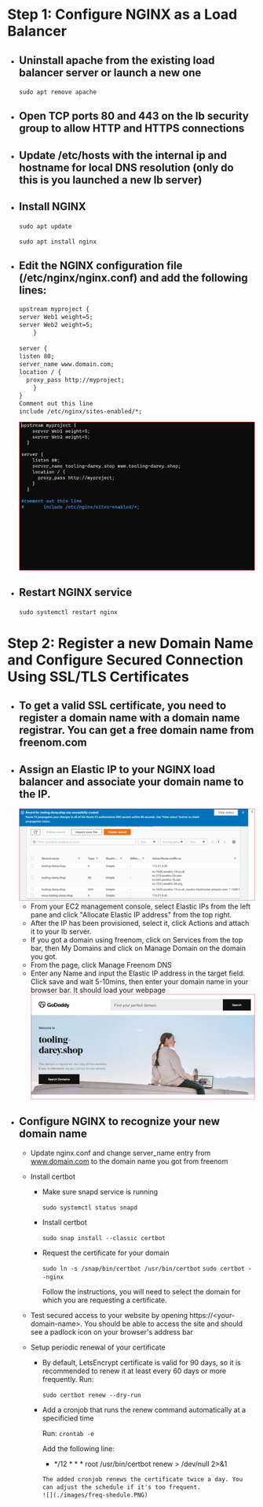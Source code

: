 # Step 1: Configure NGINX as a Load Balancer
- ## Uninstall apache from the existing load balancer server or launch a new one
    
    `sudo apt remove apache`
    
- ## Open TCP ports 80 and 443 on the lb security group to allow HTTP and HTTPS connections
- ## Update /etc/hosts with the internal ip and hostname for local DNS resolution (only do this is you launched a new lb server)
- ## Install NGINX

    `sudo apt update`

    `sudo apt install nginx`
    
- ## Edit the NGINX configuration file (/etc/nginx/nginx.conf) and add the following lines:
    ```
    upstream myproject {
    server Web1 weight=5;
    server Web2 weight=5;
        }

    server {
    listen 80;
    server_name www.domain.com;
    location / {
      proxy_pass http://myproject;
        }
    }
    Comment out this line
    include /etc/nginx/sites-enabled/*;
    ```
    ![](./images/conf.PNG)
- ## Restart NGINX service
    
    `sudo systemctl restart nginx`
    
# Step 2: Register a new Domain Name and Configure Secured Connection Using SSL/TLS Certificates
- ## To get a valid SSL certificate, you need to register a domain name with a domain name registrar. You can get a free domain name from freenom.com
- ## Assign an Elastic IP to your NGINX load balancer and associate your domain name to the IP.
  ![](./images/record.PNG)
  - From your EC2 management console, select Elastic IPs from the left pane and click "Allocate Elastic IP address" from the top right.
  - After the IP has been provisioned, select it, click Actions and attach it to your lb server.
  - If you got a domain using freenom, click on Services from the top bar, then My Domains and click on Manage Domain on the domain you got.
  - From the page, click Manage Freenom DNS
  - Enter any Name and input the Elastic IP address in the target field. Click save and wait 5-10mins, then enter your domain name in your browser bar. It should load your webpage
    ![](./images/domain-browse.PNG)
- ## Configure NGINX to recognize your new domain name
  - Update nginx.conf and change server_name entry from www.domain.com to the domain name you got from freenom
  - Install certbot
    - Make sure snapd service is running
        
        `sudo systemctl status snapd`
        
    - Install certbot
        
        `sudo snap install --classic certbot`
        
    - Request the certificate for your domain
        
        `sudo ln -s /snap/bin/certbot /usr/bin/certbot`
        `sudo certbot --nginx`
        
        Follow the instructions, you will need to select the domain for which you are requesting a certificate.
        
  - Test secured access to your website by opening https://\<your-domain-name>. You should be able to access the site and should see a padlock icon on your browser's address bar
  - Setup periodic renewal of your certificate
    - By default, LetsEncrypt certificate is valid for 90 days, so it is recommended to renew it at least every 60 days or more frequently. Run:
        
        `sudo certbot renew --dry-run`
        
    - Add a cronjob that runs the renew command automatically at a specificied time
        
        Run: `crontab -e`

        Add the following line:

        * */12 * * *   root /usr/bin/certbot renew > /dev/null 2>&1
        ```
        The added cronjob renews the certificate twice a day. You can adjust the schedule if it's too frequent.
        ![](./images/freq-shedule.PNG)


